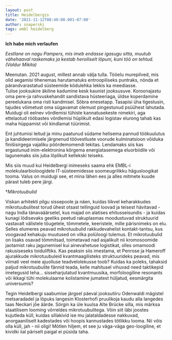 ```yaml
---
layout: post
title: Heidelbergis
date: '2021-11-12T08:40:00.001-07:00'
author: snaperski
tags: embl heidelberg
---
```

**Ich habe mich verlaufen** 

*Eestlane on nagu Pampers, mis imeb endasse igasugu sitta, muutub vähehaaval raskemaks ja kestab heroiliselt lõpuni, kuni töö on tehtud. (Valdur Mikita)*

Meenutan. 2021 august, millest annab välja tulla. Tööelu murepilved, mis olid aegamisi tihenemas harutamatuks entroopiliseks puntraks, nõnda et pärandvarastatud süsteemide kõdulehka lekkis ka meediasse.  
Tulise jooksukire äkiline kadumine kesk kaunist jooksusuve. Koroonajastu oma pere-ja rahvuskehandit sandistava hüsteeriaga, üldse koperdamine pereelukana oma risti kandmisel. 
Sõbra enesetapp. Tasapisi üha tigestusin, tajudes võimetust oma sügavamat olemust pingestunud psüühest lahutada.
Muidugi oli eelnev võrdlemisi tühiste kannatusekeste nimekiri, aga ettelaotud rööbastes võrdlemisi hüplikult edasi logistav elurong tahab kas maha hüppamist või kindlamat tüürimist.  

Ent juhtumisi leitud ja minu paatunud südame helisema pannud töökuulutus ja kandideerimisele järgnenud töövestluste voorude kulminatsioon võiduka finišisirgega vajaliku pöördemomendi tekitas. 
Lendamaks siis kas ergastunud inim-elektronina kõrgema energiatasemega eluorbiidile või lagunemaks siis juba lõplikult kellekski teiseks.
 
Mis siis muud kui Heidelbergi inimeseks saama ehk EMBL-i molekulaarbioloogidele IT-süsteemidesse soomeugrilikku hägusloogikat tooma. 
Valus on muidugi see, et mina lähen ees ja alles mitmete kuude pärast tuleb pere järgi. 

**Mikrotuubulid*

Viskan arhitekti pilgu sissepoole ja näen, kuidas liikvel keharakkudes mikrotuubulitest torud ühest otsast tellinguid loovad ja teisest hävitavad - nagu India tänavaäärsetel, kus majad on alatises ehitusseisundis - ja kuidas kunagi lödisevaks geeliks peetud rakuplasmas moodustuvad struktuurid vastavalt välistele tõugetele, tõmmetele, keeristele, mille pärisnimeks on elu. 
Selles elumeres peavad mikrotuubulid rakkudevahelist kontakt-tantsu, kus voogavad kehakuju muutused on vilka polüloogi tulemus. 
Et mikrotuubulid on lisaks osavad tõmmitsad, toimetavad nad asjalikult nii kromosoomide jaotamist raku jagunemisel kui ainevahetuse logistikat, olles omamoodi rakusiseseks toiduliftiks. 
Kas peaksin siis imestama, et Penrose ja Hameroff ajurakkude mikrotuubuleid kvantmaagilisteks struktuurideks peavad, mis viimati veel meie ajuolluse teadvelolekusse toob? Kuidas ka poleks, tahaksid paljud mikrotuubulite fännid teada, kelle mahitusel vihuvad need taktikepid imetegusid teha… sisseharjutatud kvantmuusika, morfoloogiline resonants või ikkagi tühi molekulaarne kolistamine jumatest hüljatud, eesmärgita universumis? 

Tegin Heidelbergi saabumise järgsel päeval jooksutiiru Odenwaldi mägistel metsaradadel ja lõpuks langesin Klosterhofi pruulikoja kaudu alla langedes taas Neckari jõe äärde. 
Sörgin ka üle kuulsa Alte Brücke silla, mis märksa staatilisem looming võrreldes mikrotuubulitega. 
Võin siit läbi joostes kujutleda küll, kuidas sillakivid ise mu jalataldadesse nakkuvad, anorgaaniliselt kadestades või hoopis kannustades tõtlikku looma. Nii võis olla küll, jah - nii oligi! Mõtlen hiljem, et see ju väga-väga geo-loogiline, et kividki iial päriselt paigal ei püsida taha.


